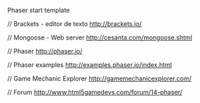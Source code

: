 Phaser start template 

// Brackets - editor de texto 
http://brackets.io/

// Mongoose - Web server
http://cesanta.com/mongoose.shtml

// Phaser 
http://phaser.io/

// Phaser examples 
http://examples.phaser.io/index.html

// Game Mechanic Explorer
http://gamemechanicexplorer.com/

// Forum 
http://www.html5gamedevs.com/forum/14-phaser/
